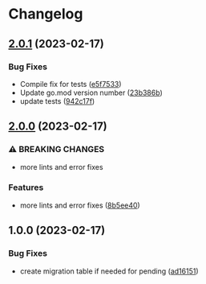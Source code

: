 # Changelog

## [2.0.1](https://github.com/z0ne-dev/mgx/compare/v2.0.0...v2.0.1) (2023-02-17)


### Bug Fixes

* Compile fix for tests ([e5f7533](https://github.com/z0ne-dev/mgx/commit/e5f7533d15d71fc7d5be83d960b8c8b41c143559))
* Update go.mod version number ([23b386b](https://github.com/z0ne-dev/mgx/commit/23b386b1ed72996827981d0cc4c6d7e8b682016c))
* update tests ([942c17f](https://github.com/z0ne-dev/mgx/commit/942c17f5705819e7e6fba1d82d2ef242fdd595f7))

## [2.0.0](https://github.com/z0ne-dev/mgx/compare/v1.0.0...v2.0.0) (2023-02-17)


### ⚠ BREAKING CHANGES

* more lints and error fixes

### Features

* more lints and error fixes ([8b5ee40](https://github.com/z0ne-dev/mgx/commit/8b5ee4009f2ce34dc2c5d5c64bd977ecafe0c177))

## 1.0.0 (2023-02-17)


### Bug Fixes

* create migration table if needed for pending ([ad16151](https://github.com/z0ne-dev/mgx/commit/ad161510a3e79fda32446532ec590347248277e8))
